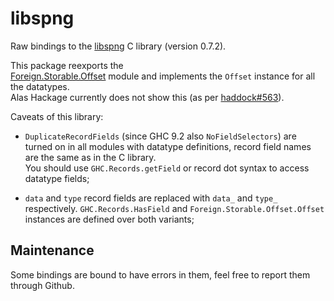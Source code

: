 # libspng

Raw bindings to the [libspng](http://www.libspng.org) C library (version 0.7.2).
    
This package reexports the    
[Foreign.Storable.Offset](https://hackage.haskell.org/package/storable-offset-0.1.0.0/docs/Foreign-Storable-Offset.html)
module and implements the `Offset` instance for all the datatypes.    
Alas Hackage currently does not show this (as per [haddock#563](https://github.com/haskell/haddock/issues/563)).
    
Caveats of this library:    
- `DuplicateRecordFields` (since GHC 9.2 also `NoFieldSelectors`) are turned on in all modules with datatype
  definitions, record field names are the same as in the C library.    
  You should use `GHC.Records.getField` or record dot syntax to access datatype fields;    
    
- `data` and `type` record fields are replaced with `data_` and `type_` respectively.
  `GHC.Records.HasField` and `Foreign.Storable.Offset.Offset` instances are defined
  over both variants;    
   
## Maintenance    
Some bindings are bound to have errors in them, feel free to report them through Github.
